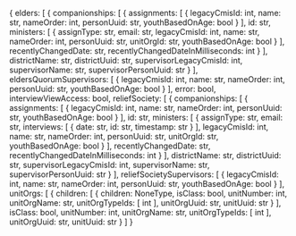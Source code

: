 {
  elders: [
    {
      companionships: [
        {
          assignments: [
            {
              legacyCmisId: int,
              name: str,
              nameOrder: int,
              personUuid: str,
              youthBasedOnAge: bool
            }
          ],
          id: str,
          ministers: [
            {
              assignType: str,
              email: str,
              legacyCmisId: int,
              name: str,
              nameOrder: int,
              personUuid: str,
              unitOrgId: str,
              youthBasedOnAge: bool
            }
          ],
          recentlyChangedDate: str,
          recentlyChangedDateInMilliseconds: int
        }
      ],
      districtName: str,
      districtUuid: str,
      supervisorLegacyCmisId: int,
      supervisorName: str,
      supervisorPersonUuid: str
    }
  ],
  eldersQuorumSupervisors: [
    {
      legacyCmisId: int,
      name: str,
      nameOrder: int,
      personUuid: str,
      youthBasedOnAge: bool
    }
  ],
  error: bool,
  interviewViewAccess: bool,
  reliefSociety: [
    {
      companionships: [
        {
          assignments: [
            {
              legacyCmisId: int,
              name: str,
              nameOrder: int,
              personUuid: str,
              youthBasedOnAge: bool
            }
          ],
          id: str,
          ministers: [
            {
              assignType: str,
              email: str,
              interviews: [
                {
                  date: str,
                  id: str,
                  timestamp: str
                }
              ],
              legacyCmisId: int,
              name: str,
              nameOrder: int,
              personUuid: str,
              unitOrgId: str,
              youthBasedOnAge: bool
            }
          ],
          recentlyChangedDate: str,
          recentlyChangedDateInMilliseconds: int
        }
      ],
      districtName: str,
      districtUuid: str,
      supervisorLegacyCmisId: int,
      supervisorName: str,
      supervisorPersonUuid: str
    }
  ],
  reliefSocietySupervisors: [
    {
      legacyCmisId: int,
      name: str,
      nameOrder: int,
      personUuid: str,
      youthBasedOnAge: bool
    }
  ],
  unitOrgs: [
    {
      children: [
        {
          children: NoneType,
          isClass: bool,
          unitNumber: int,
          unitOrgName: str,
          unitOrgTypeIds: [
            int
          ],
          unitOrgUuid: str,
          unitUuid: str
        }
      ],
      isClass: bool,
      unitNumber: int,
      unitOrgName: str,
      unitOrgTypeIds: [
        int
      ],
      unitOrgUuid: str,
      unitUuid: str
    }
  ]
}
